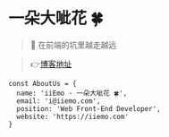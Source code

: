 # 一朵大呲花 🍀

> 🍅 在前端的坑里越走越远

> 👉[博客地址](https://iiemo.com)

```
const AboutUs = {
  name: 'iiEmo · 一朵大呲花 🍀',
  email: 'i@iiemo.com',
  position: 'Web Front-End Developer',
  website: 'https://iiemo.com'
}
```